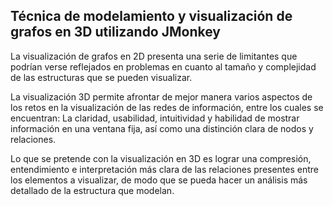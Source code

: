 ## Técnica de modelamiento y visualización de grafos en 3D utilizando JMonkey ##

La visualización de grafos en 2D presenta una serie de limitantes que podrían verse reflejados en problemas en cuanto al tamaño y complejidad de las estructuras que se pueden visualizar.

La visualización 3D permite afrontar de mejor manera varios aspectos de los retos en la visualización de las redes de información, entre los cuales se encuentran: La claridad, usabilidad, intuitividad y habilidad de mostrar información en una ventana fija, así como una distinción clara de nodos y relaciones.

Lo que se pretende con la visualización en 3D es lograr una compresión, entendimiento e interpretación más clara de las relaciones presentes entre los elementos a visualizar, de modo que se pueda hacer un análisis más detallado de la estructura que modelan.
